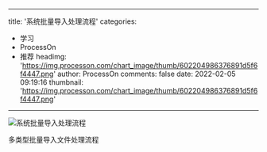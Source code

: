 
---
title: '系统批量导入处理流程'
categories: 
 - 学习
 - ProcessOn
 - 推荐
headimg: 'https://img.processon.com/chart_image/thumb/602204986376891d5f6f4447.png'
author: ProcessOn
comments: false
date: 2022-02-05 09:19:16
thumbnail: 'https://img.processon.com/chart_image/thumb/602204986376891d5f6f4447.png'
---

<div>   
<img class="thumb" alt="系统批量导入处理流程" src="https://img.processon.com/chart_image/thumb/602204986376891d5f6f4447.png" referrerpolicy="no-referrer">
<p>多类型批量导入文件处理流程</p>  
</div>
            